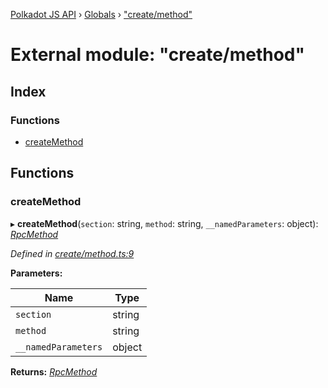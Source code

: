 [Polkadot JS API](../README.md) › [Globals](../globals.md) › ["create/method"](_create_method_.md)

# External module: "create/method"

## Index

### Functions

* [createMethod](_create_method_.md#createmethod)

## Functions

###  createMethod

▸ **createMethod**(`section`: string, `method`: string, `__namedParameters`: object): *[RpcMethod](../interfaces/_types_.rpcmethod.md)*

*Defined in [create/method.ts:9](https://github.com/polkadot-js/api/blob/b36660a/packages/type-jsonrpc/src/create/method.ts#L9)*

**Parameters:**

Name | Type |
------ | ------ |
`section` | string |
`method` | string |
`__namedParameters` | object |

**Returns:** *[RpcMethod](../interfaces/_types_.rpcmethod.md)*
